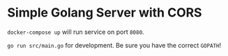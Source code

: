 # Simple Golang Server with CORS

`docker-compose up` will run service on port `8080`.  

`go run src/main.go` for development. Be sure you have the correct `GOPATH`!